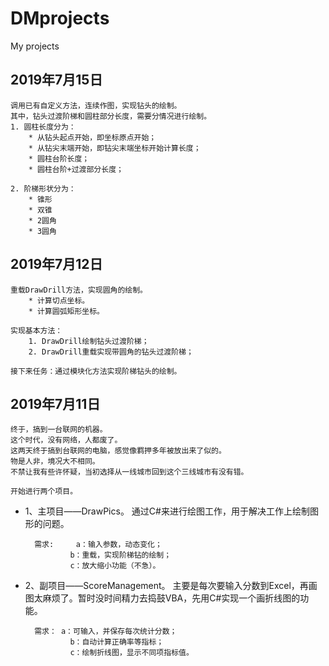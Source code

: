# DMprojects
 My projects

## 2019年7月15日
	调用已有自定义方法，连续作图，实现钻头的绘制。
	其中，钻头过渡阶梯和圆柱部分长度，需要分情况进行绘制。
	1. 圆柱长度分为：
		* 从钻头起点开始，即坐标原点开始；
		* 从钻尖末端开始，即钻尖末端坐标开始计算长度；
		* 圆柱台阶长度；
		* 圆柱台阶+过渡部分长度；

	2. 阶梯形状分为：
		* 锥形
		* 双锥
		* 2圆角
		* 3圆角

## 2019年7月12日
	重载DrawDrill方法，实现圆角的绘制。
		* 计算切点坐标。
		* 计算圆弧矩形坐标。

	实现基本方法：
		1. DrawDrill绘制钻头过渡阶梯；
		2. DrawDrill重载实现带圆角的钻头过渡阶梯；

	接下来任务：通过模块化方法实现阶梯钻头的绘制。

## 2019年7月11日
	终于，搞到一台联网的机器。
	这个时代，没有网络，人都废了。
	这两天终于搞到台联网的电脑，感觉像羁押多年被放出来了似的。
	物是人非，境况大不相同。
	不禁让我有些许怀疑，当初选择从一线城市回到这个三线城市有没有错。

	开始进行两个项目。
* 1、主项目——DrawPics。
		通过C#来进行绘图工作，用于解决工作上绘制图形的问题。

		需求: 	a：输入参数，动态变化；
				b：重载，实现阶梯钻的绘制；
				c：放大缩小功能（不急）。

* 2、副项目——ScoreManagement。
		主要是每次要输入分数到Excel，再画图太麻烦了。暂时没时间精力去捣鼓VBA，先用C#实现一个画折线图的功能。

		需求：	a：可输入，并保存每次统计分数；
				b：自动计算正确率等指标；
				c：绘制折线图，显示不同项指标值。


